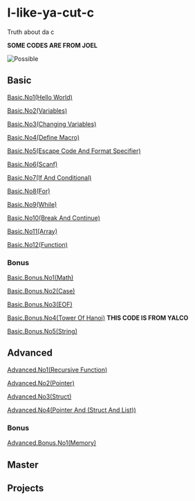 # I-like-ya-cut-c
Truth about da c

__SOME CODES ARE FROM JOEL__

<!-- THIS IMAGE IS FROM NICOS NEXTBOTS FANDOM WIKI -->
![Possible](https://user-images.githubusercontent.com/72325653/224474672-c90bfb8e-cc5c-49bc-827e-5b7026eaa733.png)
<!-- uh, we need to make the codes to excutable code -->

## Basic
<!-- <details> -->
<!-- <summary>Basic</summary> -->

[Basic.No1(Hello World)](./Basic/HelloWorld.c) 

[Basic.No2(Variables)](./Basic/Variables.c)

[Basic.No3(Changing Variables)](./Basic/ChangeVariables.c)

[Basic.No4(Define Macro)](./Basic/Define.c)

[Basic.No5(Escape Code And Format Specifier)](./Basic/Printf.c)

[Basic.No6(Scanf)](./Basic/Scanf.c)

[Basic.No7(If And Conditional)](./Basic/ConditionalAndIf.c)

[Basic.No8(For)](./Basic/For.c)

[Basic.No9(While)](./Basic/While.c)

[Basic.No10(Break And Continue)](./Basic/BreakNContinue.c)

[Basic.No11(Array)](./Basic/Array.c)

[Basic.No12(Function)](./Basic/Function.c)
<!-- </details> -->

### Bonus
<!-- <details> -->
<!-- <summary>Bonus Of Basic</summary> -->

[Basic.Bonus.No1(Math)](./Basic/math.c)

[Basic.Bonus.No2(Case)](./Basic/case.c)

[Basic.Bonus.No3(EOF)](./Basic/eof.c)

[Basic.Bonus.No4(Tower Of Hanoi)](./Basic/hanoitower.c) **THIS CODE IS FROM YALCO**

[Basic.Bonus.No5(String)](./Basic/stringh.c)
<!-- </details> -->

## Advanced
<!-- DETAILS SHOULD USE WHEN THERE'S MORE THAN NO5 OF LECTURES BUT THERES NO MORE DETAILS AHH-->

[Advanced.No1(Recursive Function)](./Advanced/RecursiveFunction.c)

[Advanced.No2(Pointer)](./Advanced/Pointer.c)

[Advanced.No3(Struct)](./Advanced/Struct.c)

[Advanced.No4(Pointer And (Struct And List))](./Advanced/Pointers.c)

### Bonus

[Advanced.Bonus.No1(Memory)](./Advanced/memory.c)

## Master

## Projects
